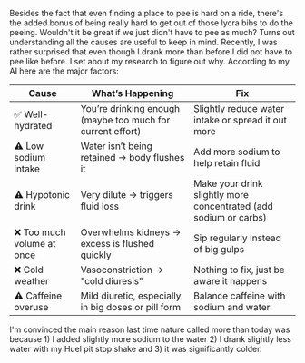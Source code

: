 Besides the fact that even finding a place to pee is hard on a ride, there's the added bonus of being really hard to get out of those lycra bibs to do the peeing. Wouldn't it be great if we just didn't have to pee as much? Turns out understanding all the causes are useful to keep in mind. Recently, I was rather surprised that even though I drank more than before I did not have to pee like before. I set about my research to figure out why. According to my AI here are the major factors:

| **Cause**                     | **What’s Happening**                                            | **Fix**                                                 |
|------------------------------|------------------------------------------------------------------|----------------------------------------------------------|
| ✅ Well-hydrated              | You’re drinking enough (maybe too much for current effort)       | Slightly reduce water intake or spread it out more       |
| ⚠️ Low sodium intake          | Water isn’t being retained → body flushes it                     | Add more sodium to help retain fluid                     |
| ⚠️ Hypotonic drink            | Very dilute → triggers fluid loss                                | Make your drink slightly more concentrated (add sodium or carbs) |
| ❌ Too much volume at once    | Overwhelms kidneys → excess is flushed quickly                   | Sip regularly instead of big gulps                       |
| ❌ Cold weather               | Vasoconstriction → "cold diuresis"                                | Nothing to fix, just be aware it happens                 |
| ⚠️ Caffeine overuse          | Mild diuretic, especially in big doses or pill form              | Balance caffeine with sodium and water                   |

I'm convinced the main reason last time nature called more than today was because 1) I added slightly more sodium to the water 2) I drank slightly less water with my Huel pit stop shake and 3) it was significantly colder.